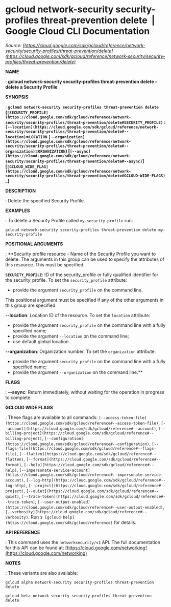 # gcloud network-security security-profiles threat-prevention delete  |  Google Cloud CLI Documentation

*Source: [https://cloud.google.com/sdk/gcloud/reference/network-security/security-profiles/threat-prevention/delete](https://cloud.google.com/sdk/gcloud/reference/network-security/security-profiles/threat-prevention/delete)*

**NAME**

: **gcloud network-security security-profiles threat-prevention delete - delete a Security Profile**

**SYNOPSIS**

: **`gcloud network-security security-profiles threat-prevention delete` (`[SECURITY_PROFILE](https://cloud.google.com/sdk/gcloud/reference/network-security/security-profiles/threat-prevention/delete#SECURITY_PROFILE)` : `[--location](https://cloud.google.com/sdk/gcloud/reference/network-security/security-profiles/threat-prevention/delete#--location)`=`LOCATION` `[--organization](https://cloud.google.com/sdk/gcloud/reference/network-security/security-profiles/threat-prevention/delete#--organization)`=`ORGANIZATION`) [`[--async](https://cloud.google.com/sdk/gcloud/reference/network-security/security-profiles/threat-prevention/delete#--async)`] [`[GCLOUD_WIDE_FLAG](https://cloud.google.com/sdk/gcloud/reference/network-security/security-profiles/threat-prevention/delete#GCLOUD-WIDE-FLAGS) …`]**

**DESCRIPTION**

: Delete the specified Security Profile.

**EXAMPLES**

: To delete a Security Profile called `my-security-profile` run:

```
gcloud network-security security-profiles threat-prevention delete my-security-profile
```

**POSITIONAL ARGUMENTS**

: **Security profile resource - Name of the Security Profile you want to delete. The
arguments in this group can be used to specify the attributes of this resource.
This must be specified.

**`SECURITY_PROFILE`**:
ID of the security_profile or fully qualified identifier for the
security_profile.
To set the `security_profile` attribute:

- provide the argument `security_profile` on the command line.

This positional argument must be specified if any of the other arguments in this
group are specified.

**--location**:
Location ID of the resource.
To set the `location` attribute:

- provide the argument `security_profile` on the command line with a
fully specified name;
- provide the argument `--location` on the command line;
- use default global location .

**--organization**:
Organization number.
To set the `organization` attribute:

- provide the argument `security_profile` on the command line with a
fully specified name;
- provide the argument `--organization` on the command line.**

**FLAGS**

: **--async**:
Return immediately, without waiting for the operation in progress to complete.

**GCLOUD WIDE FLAGS**

: These flags are available to all commands: `[--access-token-file](https://cloud.google.com/sdk/gcloud/reference#--access-token-file)`,
`[--account](https://cloud.google.com/sdk/gcloud/reference#--account)`, `[--billing-project](https://cloud.google.com/sdk/gcloud/reference#--billing-project)`,
`[--configuration](https://cloud.google.com/sdk/gcloud/reference#--configuration)`,
`[--flags-file](https://cloud.google.com/sdk/gcloud/reference#--flags-file)`,
`[--flatten](https://cloud.google.com/sdk/gcloud/reference#--flatten)`, `[--format](https://cloud.google.com/sdk/gcloud/reference#--format)`, `[--help](https://cloud.google.com/sdk/gcloud/reference#--help)`, `[--impersonate-service-account](https://cloud.google.com/sdk/gcloud/reference#--impersonate-service-account)`,
`[--log-http](https://cloud.google.com/sdk/gcloud/reference#--log-http)`,
`[--project](https://cloud.google.com/sdk/gcloud/reference#--project)`, `[--quiet](https://cloud.google.com/sdk/gcloud/reference#--quiet)`, `[--trace-token](https://cloud.google.com/sdk/gcloud/reference#--trace-token)`, `[--user-output-enabled](https://cloud.google.com/sdk/gcloud/reference#--user-output-enabled)`,
`[--verbosity](https://cloud.google.com/sdk/gcloud/reference#--verbosity)`.
Run `$ [gcloud help](https://cloud.google.com/sdk/gcloud/reference)` for details.

**API REFERENCE**

: This command uses the `networksecurity/v1` API. The full
documentation for this API can be found at: [https://cloud.google.com/networking](https://cloud.google.com/networking)

**NOTES**

: These variants are also available:

```
gcloud alpha network-security security-profiles threat-prevention delete
```

```
gcloud beta network-security security-profiles threat-prevention delete
```